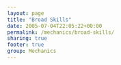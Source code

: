 ```yaml
---
layout: page
title: "Broad Skills"
date: 2005-07-04T22:05:22+00:00
permalink: /mechanics/broad-skills/
sharing: true
footer: true
group: Mechanics
---
```


